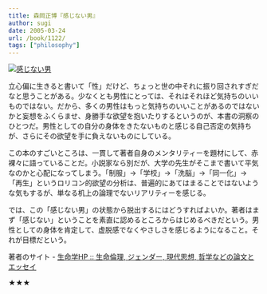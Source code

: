 ```yaml
---
title: 森岡正博『感じない男』
author: sugi
date: 2005-03-24
url: /book/1122/
tags: ["philosophy"]
---
```

<a href="http://www.amazon.co.jp/exec/obidos/ASIN/4480062211/chezsugi-22/ref=nosim/" name="amazletlink" target="_blank"><img src="http://i1.wp.com/ec2.images-amazon.com/images/I/419E6RGA7EL.SL160.jpg?w=660" alt="感じない男" class="alignleft" data-recalc-dims="1" /></a>

立心偏に生きると書いて「性」だけど、ちょっと世の中それに振り回されすぎだなと思うことがある。少なくとも男性にとっては、それはそれほど気持ちのいいものではない。だから、多くの男性はもっと気持ちのいいことがあるのではないかと妄想をふくらませ、身勝手な欲望を抱いたりするというのが、本書の洞察のひとつだ。男性としての自分の身体をきたないものと感じる自己否定の気持ちが、さらにその欲望を手に負えないものにしている。

この本のすごいところは、一貫して著者自身のメンタリティーを題材にして、赤裸々に語っていることだ。小説家なら別だが、大学の先生がそこまで書いて平気なのかと心配になってしまう。「制服」→「学校」→「洗脳」→「同一化」→「再生」というロリコン的欲望の分析は、普遍的にあてはまることではないような気もするが、単なる机上の論理でないリアリティーを感じる。

では、この「感じない男」の状態から脱出するにはどうすればよいか。著者はまず「感じない」ということを素直に認めるところからはじめるべきだという。男性としての身体を肯定して、虚脱感でなくやさしさを感じるようになること。それが目標だという。

著者のサイト - [生命学HP :: 生命倫理, ジェンダー, 現代思想, 哲学などの論文とエッセイ][1]

★★★


 [1]: http://www.lifestudies.org/jp/
